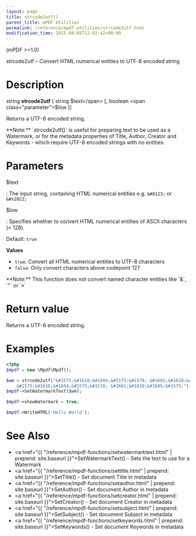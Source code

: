 ```yaml
---
layout: page
title: strcode2utf()
parent_title: mPDF Utilities
permalink: /reference/mpdf-utilities/strcode2utf.html
modification_time: 2015-08-05T12:02:42+00:00
---
```


(mPDF >=1.0)

strcode2utf – Convert HTML numerical entities to UTF-8 encoded string

# Description

string **strcode2utf** ( string <span class="parameter">$text</span> [, boolean <span class="parameter">$low</span> ])

Returns a UTF-8 encoded string.

<div class="alert alert-info" role="alert" markdown="1">
  **Note:** `strcode2utf()` is useful for preparing text to be
  used as a Watermark, or for the metadata properties of Title, Author, Creator and Keywords - which require UTF-8
  encoded strings with no entities.
</div>

# Parameters

<span class="parameter">$text</span>

: The input string, containing HTML numerical entities e.g. `&#8123;` or `&#x2022;`

<span class="parameter">$low</span>

: Specifies whether to convert HTML numerical entities of ASCII characters (< 128).
  
  Default: `true`
  
  **Values**
  
  * `true`: Convert all HTML numerical entities to UTF-8 characters
  * `false`: Only convert characters above codepoint 127

<div class="alert alert-info" role="alert" markdown="1">
  **Note:** This function does not convert named character
  entities like `&amp;`, `&quot;` or `&raquo;`
</div>

# Return value

Returns a UTF-8 encoded string.

# Examples

```php
<?php
$mpdf = new \Mpdf\Mpdf();

$wm = strcode2utf("&#1575;&#1610;&#1604;&#1575;&#1578; &#1601;&#1610;&#1605;&#1575; 
    &#1575;&#1610;&#1604;&#1575;&#1578; &#1601;&#1610;&#1605;&#1575;");
$mpdf->SetWatermarkText($wm);

$mpdf->showWatermark = true;

$mpdf->WriteHTML('Hello World');

```

# See Also

- <a href="{{ "/reference/mpdf-functions/setwatermarktext.html" | prepend: site.baseurl }}">SetWatermarkText()</a> - Sets the text to use for a Watermark
- <a href="{{ "/reference/mpdf-functions/settitle.html" | prepend: site.baseurl }}">SetTitle()</a> - Set document Title in metadata
- <a href="{{ "/reference/mpdf-functions/setauthor.html" | prepend: site.baseurl }}">SetAuthor()</a> - Set document Author in metadata
- <a href="{{ "/reference/mpdf-functions/setcreator.html" | prepend: site.baseurl }}">SetCreator()</a> - Set document Creator in metadata
- <a href="{{ "/reference/mpdf-functions/setsubject.html" | prepend: site.baseurl }}">SetSubject()</a> - Set document Subject in metadata
- <a href="{{ "/reference/mpdf-functions/setkeywords.html" | prepend: site.baseurl }}">SetKeywords()</a> - Set document Keywords in metadata
